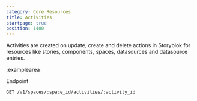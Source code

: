 ```yaml
---
category: Core Resources
title: Activities
startpage: true
position: 1400
---
```


Activities are created on update, create and delete actions in Storyblok for resources like stories, components, spaces, datasources and datasource entries.

;examplearea

Endpoint

```bash
GET /v1/spaces/:space_id/activities/:activity_id
```


